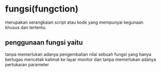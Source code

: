 # fungsi(fungction) 
merupakan serangkaian script atau kode yang mempunyai kegunaan khusus dan tertentu. 
## penggunaan fungsi yaitu 
tanpa memerlukan adanya pengembalian nilai
sebuah fungsi yang hanya bertugas mencetak kalimat ke layar monitor dan tanpa memerlukan adanya pertukaran parameter